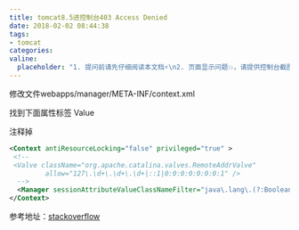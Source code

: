 ```yaml
---
title: tomcat8.5进控制台403 Access Denied
date: 2018-02-02 08:44:38
tags:
- tomcat
categories:
valine:
  placeholder: "1. 提问前请先仔细阅读本文档⚡\n2. 页面显示问题💥，请提供控制台截图📸或者您的测试网址\n3. 其他任何报错💣，请提供详细描述和截图📸，祝食用愉快💪"
---
```


修改文件webapps/manager/META-INF/context.xml

找到下面属性标签 Value

注释掉

```xml
<Context antiResourceLocking="false" privileged="true" >
 <!--
 <Valve className="org.apache.catalina.valves.RemoteAddrValve"
         allow="127\.\d+\.\d+\.\d+|::1|0:0:0:0:0:0:0:1" />
  -->
  <Manager sessionAttributeValueClassNameFilter="java\.lang\.(?:Boolean|Integer|Long|Number|String)|org\.apache\.catalina\.filters\.CsrfPreventionFilter\$LruCache(?:\$1)?|java\.util\.(?:Linked)?HashMap"/>
</Context>
```

参考地址：[stackoverflow](https://stackoverflow.com/questions/38551166/403-access-denied-on-tomcat-8-manager-app-without-prompting-for-user-password)
